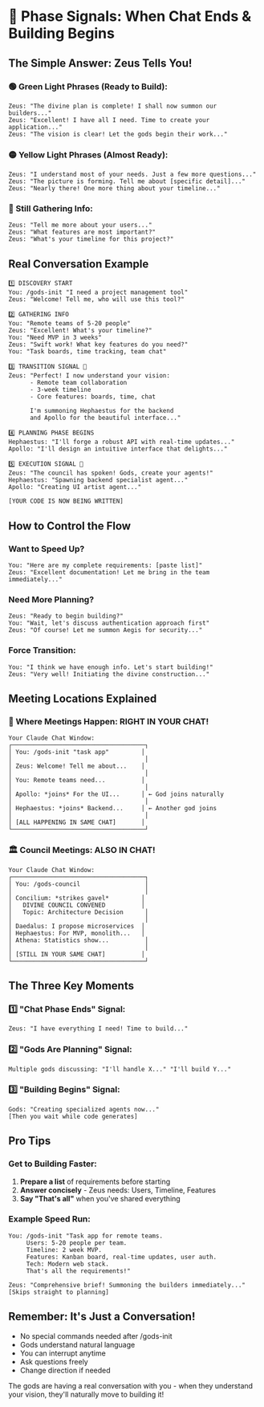 # 🚦 Phase Signals: When Chat Ends & Building Begins

## The Simple Answer: Zeus Tells You!

### 🟢 Green Light Phrases (Ready to Build):
```
Zeus: "The divine plan is complete! I shall now summon our builders..."
Zeus: "Excellent! I have all I need. Time to create your application..."
Zeus: "The vision is clear! Let the gods begin their work..."
```

### 🟡 Yellow Light Phrases (Almost Ready):
```
Zeus: "I understand most of your needs. Just a few more questions..."
Zeus: "The picture is forming. Tell me about [specific detail]..."
Zeus: "Nearly there! One more thing about your timeline..."
```

### 🔴 Still Gathering Info:
```
Zeus: "Tell me more about your users..."
Zeus: "What features are most important?"
Zeus: "What's your timeline for this project?"
```

## Real Conversation Example

```
1️⃣ DISCOVERY START
You: /gods-init "I need a project management tool"
Zeus: "Welcome! Tell me, who will use this tool?"

2️⃣ GATHERING INFO
You: "Remote teams of 5-20 people"
Zeus: "Excellent! What's your timeline?"
You: "Need MVP in 3 weeks"
Zeus: "Swift work! What key features do you need?"
You: "Task boards, time tracking, team chat"

3️⃣ TRANSITION SIGNAL 🚨
Zeus: "Perfect! I now understand your vision:
      - Remote team collaboration
      - 3-week timeline  
      - Core features: boards, time, chat
      
      I'm summoning Hephaestus for the backend
      and Apollo for the beautiful interface..."

4️⃣ PLANNING PHASE BEGINS
Hephaestus: "I'll forge a robust API with real-time updates..."
Apollo: "I'll design an intuitive interface that delights..."

5️⃣ EXECUTION SIGNAL 🚀
Zeus: "The council has spoken! Gods, create your agents!"
Hephaestus: "Spawning backend specialist agent..."
Apollo: "Creating UI artist agent..."

[YOUR CODE IS NOW BEING WRITTEN]
```

## How to Control the Flow

### Want to Speed Up?
```
You: "Here are my complete requirements: [paste list]"
Zeus: "Excellent documentation! Let me bring in the team immediately..."
```

### Need More Planning?
```
Zeus: "Ready to begin building?"
You: "Wait, let's discuss authentication approach first"
Zeus: "Of course! Let me summon Aegis for security..."
```

### Force Transition:
```
You: "I think we have enough info. Let's start building!"
Zeus: "Very well! Initiating the divine construction..."
```

## Meeting Locations Explained

### 📍 Where Meetings Happen: RIGHT IN YOUR CHAT!

```
Your Claude Chat Window:
┌─────────────────────────────────────┐
│ You: /gods-init "task app"         │
│                                     │
│ Zeus: Welcome! Tell me about...    │
│                                     │
│ You: Remote teams need...          │
│                                     │
│ Apollo: *joins* For the UI...      │ ← God joins naturally
│                                     │
│ Hephaestus: *joins* Backend...     │ ← Another god joins
│                                     │
│ [ALL HAPPENING IN SAME CHAT]       │
└─────────────────────────────────────┘
```

### 🏛️ Council Meetings: ALSO IN CHAT!

```
Your Claude Chat Window:
┌─────────────────────────────────────┐
│ You: /gods-council                  │
│                                     │
│ Concilium: *strikes gavel*         │
│   DIVINE COUNCIL CONVENED          │
│   Topic: Architecture Decision      │
│                                     │
│ Daedalus: I propose microservices  │
│ Hephaestus: For MVP, monolith...   │
│ Athena: Statistics show...          │
│                                     │
│ [STILL IN YOUR SAME CHAT]          │
└─────────────────────────────────────┘
```

## The Three Key Moments

### 1️⃣ "Chat Phase Ends" Signal:
```
Zeus: "I have everything I need! Time to build..."
```

### 2️⃣ "Gods Are Planning" Signal:
```
Multiple gods discussing: "I'll handle X..." "I'll build Y..."
```

### 3️⃣ "Building Begins" Signal:
```
Gods: "Creating specialized agents now..."
[Then you wait while code generates]
```

## Pro Tips

### Get to Building Faster:
1. **Prepare a list** of requirements before starting
2. **Answer concisely** - Zeus needs: Users, Timeline, Features
3. **Say "That's all"** when you've shared everything

### Example Speed Run:
```
You: /gods-init "Task app for remote teams. 
     Users: 5-20 people per team.
     Timeline: 2 week MVP.
     Features: Kanban board, real-time updates, user auth.
     Tech: Modern web stack.
     That's all the requirements!"

Zeus: "Comprehensive brief! Summoning the builders immediately..."
[Skips straight to planning]
```

## Remember: It's Just a Conversation!

- No special commands needed after /gods-init
- Gods understand natural language
- You can interrupt anytime
- Ask questions freely
- Change direction if needed

The gods are having a real conversation with you - when they understand your vision, they'll naturally move to building it!